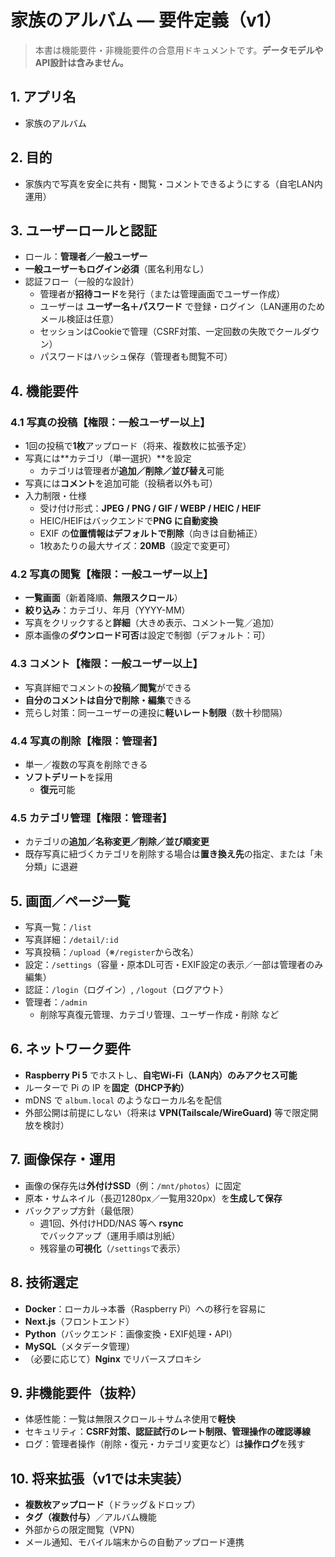 # 家族のアルバム — 要件定義（v1）

> 本書は機能要件・非機能要件の合意用ドキュメントです。**データモデルやAPI設計は含みません。**

## 1. アプリ名
- 家族のアルバム

## 2. 目的
- 家族内で写真を安全に共有・閲覧・コメントできるようにする（自宅LAN内運用）

## 3. ユーザーロールと認証
- ロール：**管理者／一般ユーザー**
- **一般ユーザーもログイン必須**（匿名利用なし）
- 認証フロー（一般的な設計）
  - 管理者が**招待コード**を発行（または管理画面でユーザー作成）
  - ユーザーは **ユーザー名＋パスワード** で登録・ログイン（LAN運用のためメール検証は任意）
  - セッションはCookieで管理（CSRF対策、一定回数の失敗でクールダウン）
  - パスワードはハッシュ保存（管理者も閲覧不可）

## 4. 機能要件

### 4.1 写真の投稿【権限：一般ユーザー以上】
- 1回の投稿で**1枚**アップロード（将来、複数枚に拡張予定）
- 写真には**カテゴリ（単一選択）**を設定
  - カテゴリは管理者が**追加／削除／並び替え**可能
- 写真には**コメント**を追加可能（投稿者以外も可）
- 入力制限・仕様
  - 受け付け形式：**JPEG / PNG / GIF / WEBP / HEIC / HEIF**
  - HEIC/HEIFはバックエンドで**PNG に自動変換**
  - EXIF の**位置情報はデフォルトで削除**（向きは自動補正）
  - 1枚あたりの最大サイズ：**20MB**（設定で変更可）

### 4.2 写真の閲覧【権限：一般ユーザー以上】
- **一覧画面**（新着降順、**無限スクロール**）
- **絞り込み**：カテゴリ、年月（YYYY-MM）
- 写真をクリックすると**詳細**（大きめ表示、コメント一覧／追加）
- 原本画像の**ダウンロード可否**は設定で制御（デフォルト：可）

### 4.3 コメント【権限：一般ユーザー以上】
- 写真詳細でコメントの**投稿／閲覧**ができる
- **自分のコメントは自分で削除・編集**できる
- 荒らし対策：同一ユーザーの連投に**軽いレート制限**（数十秒間隔）

### 4.4 写真の削除【権限：管理者】
- 単一／複数の写真を削除できる
- **ソフトデリート**を採用
  - **復元**可能

### 4.5 カテゴリ管理【権限：管理者】
- カテゴリの**追加／名称変更／削除／並び順変更**
- 既存写真に紐づくカテゴリを削除する場合は**置き換え先**の指定、または「未分類」に退避

## 5. 画面／ページ一覧
- 写真一覧：`/list`
- 写真詳細：`/detail/:id`
- 写真投稿：`/upload`（※`/register`から改名）
- 設定：`/settings`（容量・原本DL可否・EXIF設定の表示／一部は管理者のみ編集）
- 認証：`/login`（ログイン）, `/logout`（ログアウト）
- 管理者：`/admin`
  - 削除写真復元管理、カテゴリ管理、ユーザー作成・削除 など

## 6. ネットワーク要件
- **Raspberry Pi 5** でホストし、**自宅Wi-Fi（LAN内）のみアクセス可能**
- ルーターで Pi の IP を**固定（DHCP予約）**
- mDNS で `album.local` のようなローカル名を配信
- 外部公開は前提にしない（将来は **VPN(Tailscale/WireGuard)** 等で限定開放を検討）

## 7. 画像保存・運用
- 画像の保存先は**外付けSSD**（例：`/mnt/photos`）に固定
- 原本・サムネイル（長辺1280px／一覧用320px）を**生成して保存**
- バックアップ方針（最低限）
  - 週1回、外付けHDD/NAS 等へ **rsync** でバックアップ（運用手順は別紙）
  - 残容量の**可視化**（`/settings`で表示）

## 8. 技術選定
- **Docker**：ローカル→本番（Raspberry Pi）への移行を容易に
- **Next.js**（フロントエンド）
- **Python**（バックエンド：画像変換・EXIF処理・API）
- **MySQL**（メタデータ管理）
- （必要に応じて）**Nginx** でリバースプロキシ

## 9. 非機能要件（抜粋）
- 体感性能：一覧は無限スクロール＋サムネ使用で**軽快**
- セキュリティ：**CSRF対策、認証試行のレート制限、管理操作の確認導線**
- ログ：管理者操作（削除・復元・カテゴリ変更など）は**操作ログ**を残す

## 10. 将来拡張（v1では未実装）
- **複数枚アップロード**（ドラッグ＆ドロップ）
- **タグ（複数付与）**／アルバム機能
- 外部からの限定閲覧（VPN）
- メール通知、モバイル端末からの自動アップロード連携
